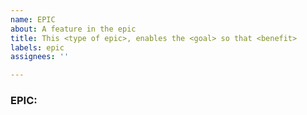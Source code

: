 ```yaml
---
name: EPIC
about: A feature in the epic
title: This <type of epic>, enables the <goal> so that <benefit>
labels: epic
assignees: ''

---
```


### **EPIC: <title>**

### **Acceptance criteria**
- [ ] criterion 1
- [ ] criterion 2
- [ ] criterion 3

### **Definition done**
